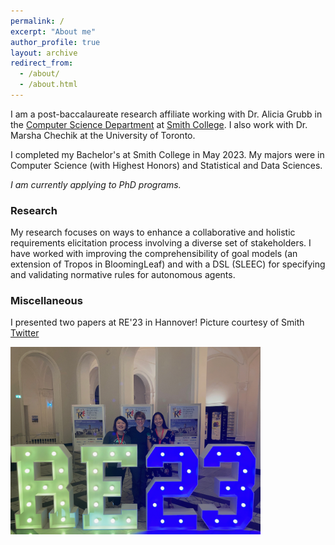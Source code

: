 ```yaml
---
permalink: /
excerpt: "About me"
author_profile: true
layout: archive
redirect_from: 
  - /about/
  - /about.html
---
```


I am a post-baccalaureate research affiliate working with Dr. Alicia Grubb in the [Computer Science Department](http://cs.smith.edu/) at [Smith College](www.smith.edu). I also work with Dr. Marsha Chechik at the University of Toronto.

I completed my Bachelor's at Smith College in May 2023. My majors were in Computer Science (with Highest Honors) and Statistical and Data Sciences.

_I am currently applying to PhD programs._

### Research 

My research focuses on ways to enhance a collaborative and holistic requirements elicitation process involving a diverse set of stakeholders. I have worked with improving the comprehensibility of goal models (an extension of Tropos in BloomingLeaf) and with a DSL (SLEEC) for specifying and validating normative rules for autonomous agents.

### Miscellaneous

 I presented two papers at RE'23 in Hannover! Picture courtesy of Smith [Twitter](https://twitter.com/smithcollege/status/1717164135874429187/photo/1)
 
[<img src="images/re-2023.png"  width="400" >](https://twitter.com/smithcollege/status/1717164135874429187/photo/1)
